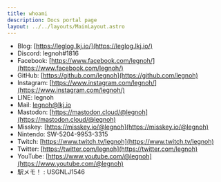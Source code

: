 ```yaml
---
title: whoami
description: Docs portal page
layout: ../../layouts/MainLayout.astro
---
```


* Blog: [https://leglog.lkj.io/](https://leglog.lkj.io/)
* Discord: legnoh#1816
* Facebook: [https://www.facebook.com/legnoh/](https://www.facebook.com/legnoh/)
* GitHub: [https://github.com/legnoh](https://github.com/legnoh)
* Instagram: [https://www.instagram.com/legnoh/](https://www.instagram.com/legnoh/)
* LINE: legnoh
* Mail: [legnoh@lkj.io](mailto:legnoh@lkj.io)
* Mastodon: [https://mastodon.cloud/@legnoh](https://mastodon.cloud/@legnoh)
* Misskey: [https://misskey.io/@legnoh](https://misskey.io/@legnoh)
* Nintendo: SW-5204-9953-3315
* Twitch: [https://www.twitch.tv/legnoh](https://www.twitch.tv/legnoh)
* Twitter: [https://twitter.com/legnoh](https://twitter.com/legnoh)
* YouTube: [https://www.youtube.com/@legnoh](https://www.youtube.com/@legnoh)
* 駅メモ！ : USGNLJ1546
